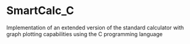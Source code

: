 # SmartCalc_C
Implementation of an extended version of the standard calculator with graph plotting capabilities using the C programming language
